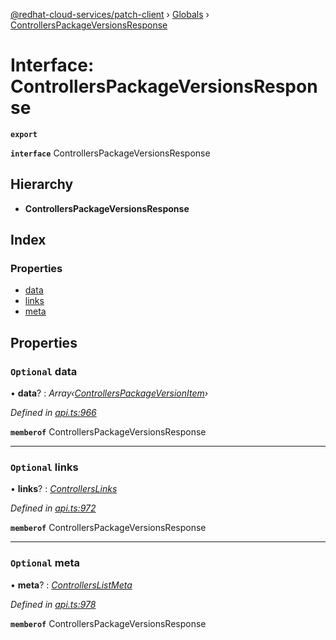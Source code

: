 [@redhat-cloud-services/patch-client](../README.md) › [Globals](../globals.md) › [ControllersPackageVersionsResponse](controllerspackageversionsresponse.md)

# Interface: ControllersPackageVersionsResponse

**`export`** 

**`interface`** ControllersPackageVersionsResponse

## Hierarchy

* **ControllersPackageVersionsResponse**

## Index

### Properties

* [data](controllerspackageversionsresponse.md#optional-data)
* [links](controllerspackageversionsresponse.md#optional-links)
* [meta](controllerspackageversionsresponse.md#optional-meta)

## Properties

### `Optional` data

• **data**? : *Array‹[ControllersPackageVersionItem](controllerspackageversionitem.md)›*

*Defined in [api.ts:966](https://github.com/RedHatInsights/javascript-clients/blob/898b2150/packages/patch/api.ts#L966)*

**`memberof`** ControllersPackageVersionsResponse

___

### `Optional` links

• **links**? : *[ControllersLinks](controllerslinks.md)*

*Defined in [api.ts:972](https://github.com/RedHatInsights/javascript-clients/blob/898b2150/packages/patch/api.ts#L972)*

**`memberof`** ControllersPackageVersionsResponse

___

### `Optional` meta

• **meta**? : *[ControllersListMeta](controllerslistmeta.md)*

*Defined in [api.ts:978](https://github.com/RedHatInsights/javascript-clients/blob/898b2150/packages/patch/api.ts#L978)*

**`memberof`** ControllersPackageVersionsResponse
